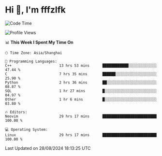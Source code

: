 # Hi 👋, I'm fffzlfk

<!--START_SECTION:waka-->
![Code Time](http://img.shields.io/badge/Code%20Time-956%20hrs%208%20mins-blue)

![Profile Views](http://img.shields.io/badge/Profile%20Views-0-blue)

📊 **This Week I Spent My Time On** 

```text
🕑︎ Time Zone: Asia/Shanghai

💬 Programming Languages: 
C++                      13 hrs 53 mins      ████████████░░░░░░░░░░░░░   47.44 % 
C                        7 hrs 35 mins       ██████░░░░░░░░░░░░░░░░░░░   25.90 % 
Python                   2 hrs 36 mins       ██░░░░░░░░░░░░░░░░░░░░░░░   08.87 % 
SQL                      1 hr 27 mins        █░░░░░░░░░░░░░░░░░░░░░░░░   04.97 % 
Other                    1 hr 6 mins         █░░░░░░░░░░░░░░░░░░░░░░░░   03.80 % 

🔥 Editors: 
Neovim                   29 hrs 17 mins      █████████████████████████   100.00 % 

💻 Operating System: 
Linux                    29 hrs 17 mins      █████████████████████████   100.00 % 
```


 Last Updated on 28/08/2024 18:13:25 UTC
<!--END_SECTION:waka-->
